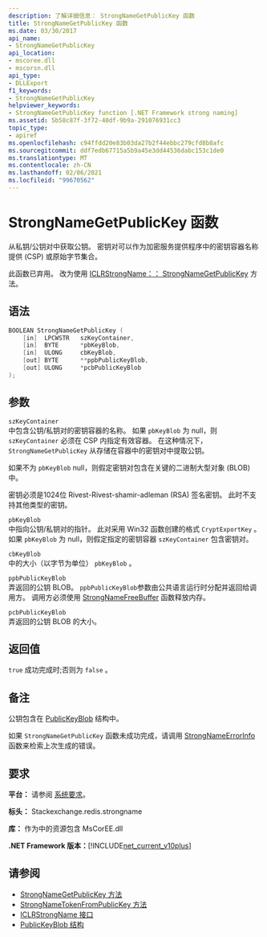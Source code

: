 ```yaml
---
description: 了解详细信息： StrongNameGetPublicKey 函数
title: StrongNameGetPublicKey 函数
ms.date: 03/30/2017
api_name:
- StrongNameGetPublicKey
api_location:
- mscoree.dll
- mscorsn.dll
api_type:
- DLLExport
f1_keywords:
- StrongNameGetPublicKey
helpviewer_keywords:
- StrongNameGetPublicKey function [.NET Framework strong naming]
ms.assetid: 5b58c87f-3f72-40df-9b9a-291076931cc3
topic_type:
- apiref
ms.openlocfilehash: c94ffdd20e83b03da27b2f44ebbc279cfd8b8afc
ms.sourcegitcommit: ddf7edb67715a5b9a45e3dd44536dabc153c1de0
ms.translationtype: MT
ms.contentlocale: zh-CN
ms.lasthandoff: 02/06/2021
ms.locfileid: "99670562"
---
```

# <a name="strongnamegetpublickey-function"></a>StrongNameGetPublicKey 函数

从私钥/公钥对中获取公钥。 密钥对可以作为加密服务提供程序中的密钥容器名称提供 (CSP) 或原始字节集合。  
  
 此函数已弃用。 改为使用 [ICLRStrongName：： StrongNameGetPublicKey](../hosting/iclrstrongname-strongnamegetpublickey-method.md) 方法。  
  
## <a name="syntax"></a>语法  
  
```cpp  
BOOLEAN StrongNameGetPublicKey (
    [in]  LPCWSTR   szKeyContainer,  
    [in]  BYTE      *pbKeyBlob,  
    [in]  ULONG     cbKeyBlob,  
    [out] BYTE      **ppbPublicKeyBlob,  
    [out] ULONG     *pcbPublicKeyBlob  
);  
```  
  
## <a name="parameters"></a>参数  

 `szKeyContainer`  
 中包含公钥/私钥对的密钥容器的名称。 如果 `pbKeyBlob` 为 null，则 `szKeyContainer` 必须在 CSP 内指定有效容器。 在这种情况下， `StrongNameGetPublicKey` 从存储在容器中的密钥对中提取公钥。  
  
 如果不为 `pbKeyBlob` null，则假定密钥对包含在关键的二进制大型对象 (BLOB) 中。  
  
 密钥必须是1024位 Rivest-Rivest-shamir-adleman (RSA) 签名密钥。 此时不支持其他类型的密钥。  
  
 `pbKeyBlob`  
 中指向公钥/私钥对的指针。 此对采用 Win32 函数创建的格式 `CryptExportKey` 。 如果 `pbKeyBlob` 为 null，则假定指定的密钥容器 `szKeyContainer` 包含密钥对。  
  
 `cbKeyBlob`  
 中的大小（以字节为单位） `pbKeyBlob` 。  
  
 `ppbPublicKeyBlob`  
 弄返回的公钥 BLOB。 `ppbPublicKeyBlob`参数由公共语言运行时分配并返回给调用方。 调用方必须使用 [StrongNameFreeBuffer](strongnamefreebuffer-function.md) 函数释放内存。  
  
 `pcbPublicKeyBlob`  
 弄返回的公钥 BLOB 的大小。  
  
## <a name="return-value"></a>返回值  

 `true` 成功完成时;否则为 `false` 。  
  
## <a name="remarks"></a>备注  

 公钥包含在 [PublicKeyBlob](publickeyblob-structure.md) 结构中。  
  
 如果 `StrongNameGetPublicKey` 函数未成功完成，请调用 [StrongNameErrorInfo](strongnameerrorinfo-function.md) 函数来检索上次生成的错误。  
  
## <a name="requirements"></a>要求  

 **平台：** 请参阅 [系统要求](../../get-started/system-requirements.md)。  
  
 **标头：** Stackexchange.redis.strongname  
  
 **库：** 作为中的资源包含 MsCorEE.dll  
  
 **.NET Framework 版本：**[!INCLUDE[net_current_v10plus](../../../../includes/net-current-v10plus-md.md)]  
  
## <a name="see-also"></a>请参阅

- [StrongNameGetPublicKey 方法](../hosting/iclrstrongname-strongnamegetpublickey-method.md)
- [StrongNameTokenFromPublicKey 方法](../hosting/iclrstrongname-strongnametokenfrompublickey-method.md)
- [ICLRStrongName 接口](../hosting/iclrstrongname-interface.md)
- [PublicKeyBlob 结构](publickeyblob-structure.md)
